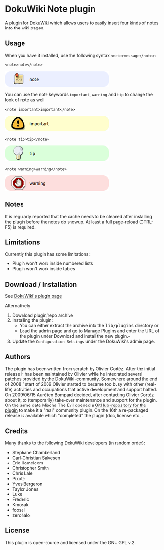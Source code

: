 # DokuWiki Note plugin

A plugin for [DokuWiki](https://www.dokuwiki.org/) which allows users to easily insert four kinds of notes into the wiki pages.

## Usage

When you have it installed, use the following syntax `<note>message</note>`:

    <note>note</note>
![note](images/doc/note.png)

You can use the note keywords `important`, `warning` and `tip` to change the look of note as well

    <note important>important</note>
![note](images/doc/note_important.png)

    <note tip>tip</note>
![note](images/doc/note_tip.png)

    <note warning>warning</note>
![note](images/doc/note_warning.png)

## Notes

It is regularly reported that the cache needs to be cleaned after installing the plugin before the notes do showup. At least a full page-reload (CTRL-F5) is required.

## Limitations

Currently this plugin has some limitations:

 * Plugin won't work inside numbered lists
 * Plugin won't work inside tables

## Download / Installation

 See [DokuWiki's plugin page](https://www.dokuwiki.org/plugin:note)

Alternatively
 1. Download plugin/repo archive
 2. Installing the plugin:
    * You can either extract the archive into the <tt>lib/plugins</tt> directory or
    * Load the admin page and go to Manage Plugins and enter the URL of the plugin under Download and install the new plugin.-
 3. Update the `Configuration Settings` under the DokuWiki's admin page.

## Authors

 The plugin has been written from scratch by Olivier Cortéz. After the initial release it has been maintained
 by Olivier while he integrated several patches provided by the DokuWiki-community. Somewhere around the end
 of 2008 / start of 2009 Olivier started to became too busy with other (real-life) activities and occupations
 that active development and support halted. On 2009/06/15 Aurélien Bompard decided, after contacting
 Olivier Cortéz about it, to (temporarily) take-over maintenance and support for the plugin. On the
 same date Mischa The Evil opened a [GitHub-repository for the plugin](https://github.com/MischaTheEvil/dokuwiki_note)
 to make it a "real" community plugin. On the 16th a re-packaged release is available
 which "completed" the plugin (doc, license etc.).

## Credits

Many thanks to the following DokuWiki developers (in random order):

* Stephane Chamberland
* Carl-Christian Salvesen
* Eric Hameleers
* Christopher Smith
* Chris Lale
* Pixote
* Yves Bergeron
* Taylor Jones
* Luke
* Frédéric
* Kmosak
* foosel
* zerohalo

## License

This plugin is open-source and licensed under the GNU GPL v.2.
